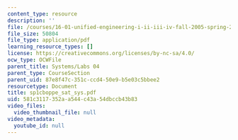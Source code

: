 ```yaml
---
content_type: resource
description: ''
file: /courses/16-01-unified-engineering-i-ii-iii-iv-fall-2005-spring-2006/581c3117352aa544c43a54dbccb43b83_sp1cboppe_sat_sys.pdf
file_size: 50804
file_type: application/pdf
learning_resource_types: []
license: https://creativecommons.org/licenses/by-nc-sa/4.0/
ocw_type: OCWFile
parent_title: Systems/Labs 04
parent_type: CourseSection
parent_uid: 87e8f47c-351c-ccd4-50e9-b5e03c5bbee2
resourcetype: Document
title: sp1cboppe_sat_sys.pdf
uid: 581c3117-352a-a544-c43a-54dbccb43b83
video_files:
  video_thumbnail_file: null
video_metadata:
  youtube_id: null
---
```

